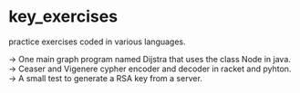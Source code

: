 # key_exercises
practice exercises coded in various languages.

-> One main graph program named Dijstra that uses the class Node in java.
-> Ceaser and Vigenere cypher encoder and decoder in racket and pyhton. 
-> A small test to generate a RSA key from a server. 
